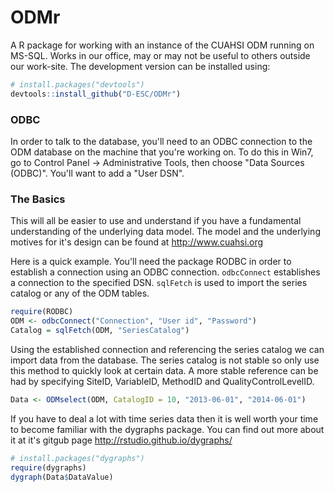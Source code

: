 # ODMr
A R package for working with an instance of the CUAHSI ODM running on MS-SQL. Works in our office, may or may not be useful to others outside our work-site. The development version can be installed using:

```R
# install.packages("devtools")
devtools::install_github("D-ESC/ODMr")
```
### ODBC
In order to talk to the database, you'll need to an ODBC connection to the ODM database on the machine that you're working on. To do this in Win7, go to Control Panel -> Administrative Tools, then choose "Data Sources (ODBC)". You'll want to add a "User DSN".

### The Basics
This will all be easier to use and understand if you have a fundamental understanding of the underlying data model. The model and the underlying motives for it's design can be found at http://www.cuahsi.org 

Here is a quick example. You'll need the package RODBC in order to establish a connection using an ODBC connection. `odbcConnect` establishes a connection to the specified DSN. `sqlFetch` is used to import the series catalog or any of the ODM tables.

```R
require(RODBC)
ODM <- odbcConnect("Connection", "User id", "Password")
Catalog = sqlFetch(ODM, "SeriesCatalog")
```

Using the established connection and referencing the series catalog we can import data from the database. The series catalog is not stable so only use this method to quickly look at certain data. A more stable reference can be had by specifying SiteID, VariableID, MethodID and QualityControlLevelID.

```R
Data <- ODMselect(ODM, CatalogID = 10, "2013-06-01", "2014-06-01")
```

If you have to deal a lot with time series data then it is well worth your time to become familiar with the dygraphs package. You can find out more about it at it's gitgub page http://rstudio.github.io/dygraphs/

```R
# install.packages("dygraphs")
require(dygraphs)
dygraph(Data$DataValue)
```
